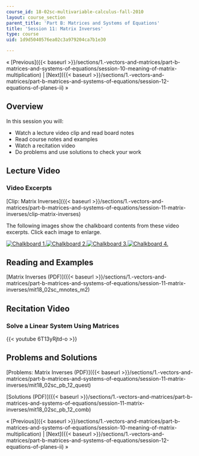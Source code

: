 ```yaml
---
course_id: 18-02sc-multivariable-calculus-fall-2010
layout: course_section
parent_title: 'Part B: Matrices and Systems of Equations'
title: 'Session 11: Matrix Inverses'
type: course
uid: 1d9d5040576ea02c3a979204ca7b1e30

---
```


« [Previous]({{< baseurl >}}/sections/1.-vectors-and-matrices/part-b-matrices-and-systems-of-equations/session-10-meaning-of-matrix-multiplication) | [Next]({{< baseurl >}}/sections/1.-vectors-and-matrices/part-b-matrices-and-systems-of-equations/session-12-equations-of-planes-ii) »

Overview
--------

In this session you will:

*   Watch a lecture video clip and read board notes
*   Read course notes and examples
*   Watch a recitation video
*   Do problems and use solutions to check your work

Lecture Video
-------------

### Video Excerpts

[Clip: Matrix Inverses]({{< baseurl >}}/sections/1.-vectors-and-matrices/part-b-matrices-and-systems-of-equations/session-11-matrix-inverses/clip-matrix-inverses)

The following images show the chalkboard contents from these video excerpts. Click each image to enlarge.

[![Chalkboard 1.](/coursemedia/18-02sc-multivariable-calculus-fall-2010/45ffc448e68ba15f910736905d7d68e8_MIT18_02SC_L3Brds_12a.png)](/coursemedia/18-02sc-multivariable-calculus-fall-2010/b4dcdb3bb5da129fe826feea2f2b18d3_MIT18_02SC_L3Brds_12.png "Open in a new window.")[![Chalkboard 2.](/coursemedia/18-02sc-multivariable-calculus-fall-2010/b41ee6d7b4fd97174706ffc0a9c59384_MIT18_02SC_L3Brds_13a.png)](/coursemedia/18-02sc-multivariable-calculus-fall-2010/9d07be730831be25b7f3a1e55df3a5e2_MIT18_02SC_L3Brds_13.png "Open in a new window.")[![Chalkboard 3.](/coursemedia/18-02sc-multivariable-calculus-fall-2010/43ce6bb7beb0d897a07f32c429afae9f_MIT18_02SC_L3Brds_14a.png)](/coursemedia/18-02sc-multivariable-calculus-fall-2010/f14f501c31c7af6f50be18ba2f3d47df_MIT18_02SC_L3Brds_14.png "Open in a new window.")[![Chalkboard 4.](/coursemedia/18-02sc-multivariable-calculus-fall-2010/7dc9f2a79e6934cbec03ed41685e2b4f_MIT18_02SC_L3Brds_15a.png)](/coursemedia/18-02sc-multivariable-calculus-fall-2010/392211c9fa8711be12ba8b0c4c438191_MIT18_02SC_L3Brds_15.png "Open in a new window.")

Reading and Examples
--------------------

[Matrix Inverses (PDF)]({{< baseurl >}}/sections/1.-vectors-and-matrices/part-b-matrices-and-systems-of-equations/session-11-matrix-inverses/mit18_02sc_mnotes_m2)

Recitation Video
----------------

### Solve a Linear System Using Matrices

{{< youtube 6T13yRjtd-o >}}

Problems and Solutions
----------------------

[Problems: Matrix Inverses (PDF)]({{< baseurl >}}/sections/1.-vectors-and-matrices/part-b-matrices-and-systems-of-equations/session-11-matrix-inverses/mit18_02sc_pb_12_quest)

[Solutions (PDF)]({{< baseurl >}}/sections/1.-vectors-and-matrices/part-b-matrices-and-systems-of-equations/session-11-matrix-inverses/mit18_02sc_pb_12_comb)

« [Previous]({{< baseurl >}}/sections/1.-vectors-and-matrices/part-b-matrices-and-systems-of-equations/session-10-meaning-of-matrix-multiplication) | [Next]({{< baseurl >}}/sections/1.-vectors-and-matrices/part-b-matrices-and-systems-of-equations/session-12-equations-of-planes-ii) »